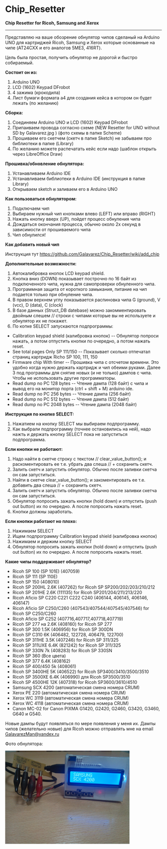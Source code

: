 # Chip_Resetter
**Chip Resetter for Ricoh, Samsung and Xerox**
***
Представляю на ваше обозрение обнулятор чипов сделаный на Arduino UNO для картриджей Ricoh, Samsung и Xerox которые основанные на чипе (AT24CXX и его аналогов 5ME3, 416RT).

Цель была простая, получить обнулятор не дорогой и быстро собираемый.

**Состоит он из:**
1.	Arduino UNO
2.	LCD (1602) Keypad DFrobot
3.	4 зажима (крокодила)
4.	Лист бумаги формата а4 для создания кейса в котором он будет лежать (по желанию)

**Сборка:**
1. Соединяем Arduino UNO и LCD (1602) Keypad DFrobot
2. Припаиваем провода согласно схеме (NEW Resetter for UNO without SD by Galavarez.jpg ) (фото схемы в папке Scheme)
3. Прошиваем его скетчем (скетч в папке Sketch) не забываем про библиотеки в папке (Library)
4. По желанию можете распечатать кейс если надо (шаблон открыть через LibreOffice Draw)

**Прошивка/обновление обнулятора:**
1.	Устанавливаем Arduino IDE 
2.	Устанавливаем библиотеки в Arduino IDE (инструкция в папке Library)
3.	Открываем sketch и заливаем его в Arduino UNO

**Как пользоваться обнулятором:**

1. Подключаем чип
2. Выбираем нужный чип кнопками влево (LEFT) или вправо (RIGHT)
3. Нажать кнопку вверх (UP), пойдет процесс обнуления чипа
4. Дождаться окончания процесса, обычно около 2х секунд в зависимости от прошиваемого чипа
5. Чип обнулился!

**Как добавить новый чип**

Инструкция тут https://github.com/Galavarez/Chip_Resetter/wiki/add_chip

**Дополнительные возможности:**
1. Автокалибровка кнопок LCD keypad shield.
2. Кнопка вниз (DOWN) показывает построчно по 16 байт из подключенного чипа, нужна для самопроверки обнуленного чипа.
3. Программная защита от короткого замыкания, питание на чип подается только при обнуление чипа.
4. В правом верхнем углу показывается распиновка чипа G (ground), V (vcc), D (data), C (clock)
5. В базе данных (Struct_DB datebase) можно закомментировать двойным слешем // строки с чипами которые вы не используете и обнулятор их не покажет.
6. По копке SELECT запускаются подпрограммы:
* Calibration keypad shield (калибровка кнопок) -- Обнулятор попроси нажать, а потом отпустить кнопки по очередно, а потом нажать reset.
* See total pages Only SP 111/150 -- Показывает сколько отпечатал страниц картридж Richo SP 100, 111, 150
* Firmware chip With timer -- Прошивка чипа с отсчетом времени. Это удобно когда нужно держать картридж и чип обеими руками.
Далее 3 под программы для снятие новых (и не только) дампов с чипа. Чтобы не использовать другие программаторы. 
* Read dump no PC 128 bytes -- Чтение дампа (128 байт) с чипа и вывод его на монитор порта (ctrl + shift + M) arduino ide. 
* Read dump no PC 256 bytes -- Чтение дампа (256 байт)
* Read dump no PC 512 bytes -- Чтение дампа (512 байт)  
* Read dump no PC 2048 bytes -- Чтение дампа (2048 байт)  

**Инструкция по кнопке SELECT:**
1) Нажатием на кнопку SELECT мы выбираем подпрограмму.
2) Как выбрали подпрограмму (точнее остановились на ней), надо нажть и держать кнопку SELECT пока не запуститься подпрограмма.

**Если кнопки не работают:**
1) Надо найти в скетче строку с текстом // clear_value_button(); и раскоментировать ее т.е. убрать два слеша // + сохранить скетч.
2) Залить скетч и запустить обнулятор. Обычно после заливки скетча он сам запуститься.
3) Найти в скетче clear_value_button(); и закоментировать ее т.е. добавить два слеша // + сохранить скетч.
4) Залить скетч и запустить обнулятор. Обычно после заливки скетча он сам запуститься.
5) Обнулятор попросить зажать кнопки (hold down) и отпустить (push out button) их по очередно. А после попросить нажать reset.
6) Кнопки должны заработать.

**Если кнопки работают но плохо:**
1) Нажимаем SELECT
2) Ищем подпрограмму Calibration keypad shield (калибровка кнопок)
3) Нажимаем и держим кнопку SELECT
4) Обнулятор попросить зажать кнопки (hold down) и отпустить (push out button) их по очередно. А после попросить нажать reset.

**Какие чипы поддерживает обнулятор?**
- Ricoh SP 100 (SP 101E) (407059)
- Ricoh SP 111 (SP 110E)
- Ricoh SP 150 (408010)
- Ricoh SP 200HL 2.6K (407262) for Ricoh SP SP200/202/203/210/212 
- Ricoh SP 201HE 2.6K (111135) for Ricoh SP201/204/211/213/220
- Ricoh Aficio SP С220 С221 С222 С240 (406144, 406145, 406146, 406147)
- Ricoh Aficio SP C250/C260 (407543/407544/407545/407546) for Ricoh SP C250/C260
- Ricoh Aficio SP C252 (407716,407717,407718,407719)
- Ricoh SP 277 на 2.6K (408160) for Ricoh SP 277
- Ricoh SP 300 1.5K (406956) for Ricoh SP 300DN
- Ricoh SP С310 6K (406482, 122728, 406479, 122700) 
- Ricoh SP 311HE 3.5K (407246) for Ricoh SP 311/325  
- Ricoh SP 311UXE 6.4K (821242) for Ricoh SP 311/325 
- Ricoh SP 330N 7k (408283) for Ricoh SP 330SN
- Ricoh SP 360 (Все цвета)
- Ricoh SP 377 6.4K (408162) 
- Ricoh SP 400/450 5k (408061)
- Ricoh SP 3400HE 5K (406522) for Ricoh SP3400/3410/3500/3510
- Ricoh SP 3500XE 6.4K (406990) для Ricoh SP3500/3510  
- Ricoh SP 4500HE 12K (407318) for Ricoh SP3600/3610/4510  
- Samsung SCX 4200 (автоматическая смена номера CRUM)
- Xerox PE 220 (автоматическая смена номера CRUM)
- Xerox WC 3119 (автоматическая смена номера CRUM)
- Xerox WC 4118 (автоматическая смена номера CRUM)
- Canon MC-02 for Canon PIXMA G1420, G2420, G2460, G3420, G3460, G640 и G540.

Новые дампы будут появляться по мере появления у меня их. 
Дампы чипов (желательно новые) для Ricoh можно отправлять мне на email GalavarezMan@yandex.ru

Фото обнулятора:

<img src="https://github.com/Galavarez/Chip_Resetter/blob/master/Photos%20of%20the%20device/IMG_20171012_154550.jpg" width="400" height="300"/>
